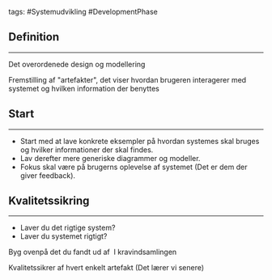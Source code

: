 tags: #Systemudvikling #DevelopmentPhase
## Definition
---
Det overordenede design og modellering

Fremstilling af "artefakter", det viser hvordan brugeren interagerer med systemet og hvilken information der benyttes

## Start
---
- Start med at lave konkrete eksempler på hvordan systemes skal bruges og hvilker informationer der skal findes.
- Lav derefter mere generiske diagrammer og modeller.
- Fokus skal være på brugerns oplevelse af systemet (Det er dem der giver feedback).

## Kvalitetssikring
---
- Laver du det rigtige system?
- Laver du systemet rigtigt? 

Byg ovenpå det du fandt ud af  I kravindsamlingen

Kvalitetssikrer af hvert enkelt artefakt (Det lærer vi senere)